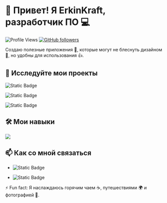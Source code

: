 # 👋 Привет! Я ErkinKraft, разработчик ПО 💻

![Profile Views](https://komarev.com/ghpvc/?username=ErkinKraft&style=flat-square)
[![GitHub followers](https://img.shields.io/github/followers/ErkinKraft.svg?style=social&label=Follow&maxAge=2592000)](https://github.com/ErkinKraft?tab=followers)

Создаю полезные приложения 🔮, которые могут не блеснуть дизайном 🎨, но удобны для использования 👍.

## 🌟 Исследуйте мои проекты

![Static Badge](https://img.shields.io/badge/NotePadl-rels?logo=github&color=black&link=https%3A%2F%2Fgithub.com%2FErkinKraft%2FNotePad-l)




![Static Badge](https://img.shields.io/badge/Tester-rels?logo=github&color=black&link=https%3A%2F%2Fgithub.com%2FErkinKraft%2FTester-1.0)


![Static Badge](https://img.shields.io/badge/ModSkeletGeneratorforModLoader-rels?logo=github&color=black&link=https%3A%2F%2Fgithub.com%2FErkinKraft%2FMod-Skelet-Generator-for-tModLoader)



## 🛠️ Мои навыки

![](https://img.shields.io/badge/Python-informational?style=flat&logo=python&logoColor=white&color=306998)






## 📫 Как со мной связаться

- ![Static Badge](https://img.shields.io/badge/erkinworkmail%40gmail.com-profil?logo=gmail&color=white&link=erkinworkmail%40gmail.com)


- ![Static Badge](https://img.shields.io/badge/ErkinKraft-Profil?logo=telegram&color=blue&link=https%3A%2F%2Ft.me%2FErkinKraft)



⚡ Fun fact: Я наслаждаюсь горячим чаем ☕, путешествиями 🌍 и фотографией 📸.

